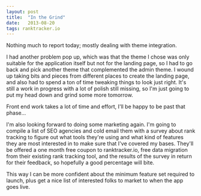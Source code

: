 ```yaml
---
layout: post
title:  "In the Grind"
date:   2013-08-20
tags: ranktracker.io
---
```


Nothing much to report today; mostly dealing with theme integration.

I had another problem pop up, which was that the theme I chose was only suitable for the application itself but not for the landing page, so I had to go back and pick another theme that complemented the admin theme. I wound up taking bits and pieces from different places to create the landing page, and also had to spend a ton of time tweaking things to look just right. It's still a work in progress with a lot of polish still missing, so I'm just going to put my head down and grind some more tomorrow.

Front end work takes a lot of time and effort, I'll be happy to be past that phase...

I'm also looking forward to doing some marketing again. I'm going to compile a list of SEO agencies and cold email them with a survey about rank tracking to figure out what tools they're using and what kind of features they are most interested in to make sure that I've covered my bases. They'll be offered a one month free coupon to ranktracker.io, free data migration from their existing rank tracking tool, and the results of the survey in return for their feedback, so hopefully a good percentage will bite.

This way I can be more confident about the minimum feature set required to launch, plus get a nice list of interested folks to market to when the app goes live.
